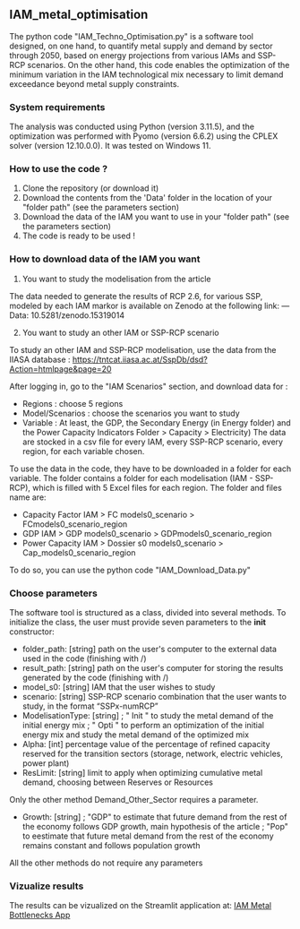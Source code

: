 ## IAM_metal_optimisation 

The python code "IAM_Techno_Optimisation.py" is a software tool designed, on one hand, to quantify metal supply and demand by sector through 2050, based on energy projections from various IAMs and SSP-RCP scenarios. On the other hand, this code enables the optimization of the minimum variation in the IAM technological mix necessary to limit demand exceedance beyond metal supply constraints.

### System requirements

The analysis was conducted using Python (version 3.11.5), and the optimization was performed with Pyomo (version 6.6.2) using the CPLEX solver (version 12.10.0.0). It was tested on Windows 11. 

### How to use the code ? 

1. Clone the repository (or download it)
2. Download the contents from the 'Data' folder in the location of your "folder path" (see the parameters section)
3. Download the data of the IAM you want to use in your "folder path" (see the parameters section)
4. The code is ready to be used !

### How to download data of the IAM you want

1. You want to study the modelisation from the article
   
The data needed to generate the results of RCP 2.6, for various SSP, modeled by each IAM markor is available on Zenodo at the following link: 
        — Data: 10.5281/zenodo.15319014

2. You want to study an other IAM or SSP-RCP scenario

To study an other IAM and SSP-RCP modelisation, use the data from the IIASA database : https://tntcat.iiasa.ac.at/SspDb/dsd?Action=htmlpage&page=20

After logging in, go to the "IAM Scenarios" section, and download data for : 
- Regions : choose 5 regions
- Model/Scenarios : choose the scenarios you want to study
- Variable : At least, the GDP, the Secondary Energy (in Energy folder) and the Power Capacity                 Indicators Folder > Capacity > Electricity)
The data are stocked in a csv file for every IAM, every SSP-RCP scenario, every region, for each variable chosen.

To use the data in the code, they have to be downloaded in a folder for each variable. The folder contains a folder for each modelisation (IAM - SSP-RCP), which is filled with 5 Excel files for each region.
The folder and files name are:
- Capacity Factor IAM > FC models0_scenario > FCmodels0_scenario_region
- GDP IAM > GDP models0_scenario > GDPmodels0_scenario_region
- Power Capacity IAM > Dossier s0 models0_scenario > Cap_models0_scenario_region

To do so, you can use the python code "IAM_Download_Data.py"

### Choose parameters 

The software tool is structured as a class, divided into several methods. To initialize the class, the user must provide seven parameters to the __init__ constructor:
- folder_path: [string] path on the user's computer to the external data used in the code (finishing with /)
- result_path: [string] path on the user's computer for storing the results generated by the code (finishing with /)
- model_s0: [string] IAM that the user wishes to study
- scenario: [string] SSP-RCP scenario combination that the user wants to study, in the format “SSPx-numRCP”
- ModelisationType: [string] ; " Init " to study the metal demand of the initial energy mix ; " Opti " to perform an optimization of the initial energy mix and study the metal demand of the optimized mix
- Alpha: [int] percentage value of the percentage of refined capacity reserved for the transition sectors (storage, network, electric vehicles, power plant)
- ResLimit: [string] limit to apply when optimizing cumulative metal demand, choosing between Reserves or Resources

Only the other method Demand_Other_Sector requires a parameter.
- Growth: [string] ; "GDP" to estimate that future demand from the rest of the economy follows GDP growth, main hypothesis of the article ; "Pop" to eestimate that future metal demand from the rest of the economy remains constant and follows population growth

All the other methods do not require any parameters

### Vizualize results 

The results can be vizualized on the Streamlit application at: [IAM Metal Bottlenecks App](https://iam-metal-bottlenecks.streamlit.app/)
